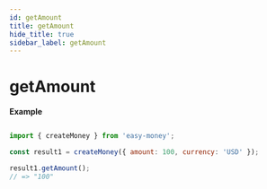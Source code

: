 ```yaml
---
id: getAmount
title: getAmount
hide_title: true
sidebar_label: getAmount
---
```


# getAmount

**Example**

```js

import { createMoney } from 'easy-money';

const result1 = createMoney({ amount: 100, currency: 'USD' });

result1.getAmount();
// => "100"

```